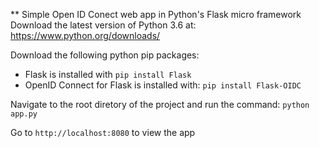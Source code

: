 ** Simple Open ID Conect web app in Python's Flask micro framework  
Download the latest version of Python 3.6 at: https://www.python.org/downloads/

Download the following python pip packages:  
* Flask is installed with `pip install Flask`   
* OpenID Connect for Flask is installed with: `pip install Flask-OIDC`  

Navigate to the root diretory of the project and run the command: `python app.py`  
  
Go to `http://localhost:8080` to view the app

